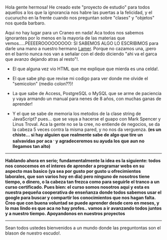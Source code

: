 Hola gente hermosa! He creado este "proyecto de estudio" para todos aquellos a los que la ignorancia nos habre las puertas a la felicidad, y el cucurucho en la frente cuando nos preguntan sobre "clases" y "objetos" nos queda barbaro.


Aqui no hay lugar para un Craneo en nada! Aca todos nos sabemos ignorantes por lo menos en la mayoria de las materias que vemos.....PEEEEROOOOOOOOO: SI SABEMOS ALGO LO ESCRIBIMOS para darle una mano a nuestro hermano [Lamer](http://es.wikipedia.org/wiki/Lamer_(inform%C3%A1tica)). Porque no cazamos una, ¡pero en el barrio nunca nos van a señalar con el dedo diciendo "ahi va el garca que avanzo dejando atras al resto"!.


- El que alguna vez vio HTML que me explique que mierda es una celda!.

- El que sabe php que revise mi codigo para ver donde me olvide el "semicolon" (medio colon??)!

- La que sabe de Access, PostgreSQL o MySQL que se arme de paciencia y vaya armando un manual para nenes de 8 años, con muchas ganas de aprender!

- Y el que se sabe de memoria los metodos de la clase string de JavaScript? pues... que se vaya a hacerse el guapo con Mark Spencer y Linus Troval. Aca la gente no se la cree, no entiende de negocios, se da la cabeza 5 veces contra la misma pared, y no nos da verguenza. **(es un chiste... si hay alguien que realmente sabe de algo que tire un salvavidas por aca <sup>.</sup> y agradeceremos su ayuda los que aun no llegamos tan alto)**


---

**Hablando ahora en serio; fundamentalmente la idea es la siguiente: todos nos conocemos en el interes de aprender a programar webs en su aspecto mas basico (ya sea por gusto por gusto u ofrecimientos laborales, que son varios hoy en dia) pero ninguno de nosotros tiene tiempo, o dinero, o la cabeza tan frezca como para seguirle el tranco a un curso certificado. Pues bien: el curso somos nosotros aqui y esta es nuestra pequeña cooperativa de enseñanza donde todos sabemos usar el google para buscar y compartir los conocimientos que nos hagan falta. Creo que con buena voluntad se puede aprender desde cero en meses, y lo mas lindo es que aca no hay profes.. vamos a ir avanzando todos juntos y a nuestro tiempo. Apoyandonos en nuestros proyectos**

---


Sean todos ustedes bienvenidos a un mundo donde las preguntontas son el blason de nuestro escudo!.